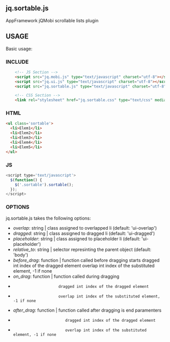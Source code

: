 ## jq.sortable.js

AppFramework jQMobi scrollable lists plugin



## USAGE

Basic usage:

### INCLUDE

```html
    <!-- JS Section -->
    <script src="jq.mobi.js" type="text/javascript" charset="utf-8"></script>
    <script src="jq.ui.js" type="text/javascript" charset="utf-8"></script>
    <script src="jq.sortable.js" type="text/javascript" charset="utf-8"></script>

    <!-- CSS Section -->
    <link rel="stylesheet" href="jq.sortable.css" type="text/css" media="screen" charset="utf-8">
```

### HTML

```html
<ul class='sortable'>
  <li>Elem1</li>
  <li>Elem2</li>
  <li>Elem3</li>
  <li>Elem4</li>
  <li>Elem5</li>
</ul>
```

### JS

```js
<script type='text/javascript'>
  $(function() {
    $('.sortable').sortable();
  });
</script>
```

### OPTIONS


jq.sortable.js takes the following options:

 *  *overlap*: string | class assigned to overlapped li (default: 'ui-overlap')
 *  *dragged*: string | class assigned to dragged li (default: 'ui-dragged')
 *  *placeholder*: string | class assigned to placeholder li (default: 'ui-placeholder')
 *  *relative_to*: string | selector represinting the parent object (default: 'body')
 *  *before_drag*: function | function called before dragging starts 
                               dragged int index of the dragged element
                             overlap int index of the substituted element, -1 if none
 *  *on_drag*: function | function called during dragging 
 *                         dragged int index of the dragged element
 *                         overlap int index of the substituted element, -1 if none
 *  *after_drag*: function | function called after dragging is end paramenters
 *                            dragged int index of the dragged element
 *                            overlap int index of the substituted element, -1 if none

